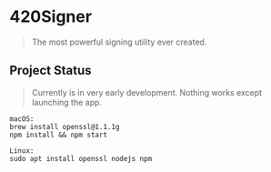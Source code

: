 # 420Signer
> The most powerful signing utility ever created.

## Project Status
> Currently is in very early development. Nothing works except launching the app.

```
macOS:
brew install openssl@1.1.1g
npm install && npm start

Linux:
sudo apt install openssl nodejs npm
```

